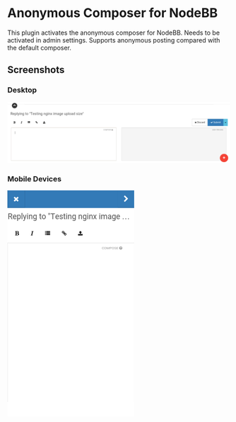 # Anonymous Composer for NodeBB

This plugin activates the anonymous composer for NodeBB. Needs to be activated in admin settings. Supports anonymous posting compared with the default composer.

## Screenshots

### Desktop
![Desktop Composer](screenshots/desktop.png?raw=true)

### Mobile Devices
![Mobile Composer](screenshots/mobile.png?raw=true)

